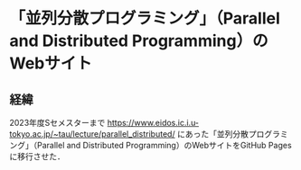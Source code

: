 # 「並列分散プログラミング」（Parallel and Distributed Programming）のWebサイト

## 経緯

2023年度Sセメスターまで <https://www.eidos.ic.i.u-tokyo.ac.jp/~tau/lecture/parallel_distributed/> にあった「並列分散プログラミング」（Parallel and Distributed Programming）のWebサイトをGitHub Pagesに移行させた．
